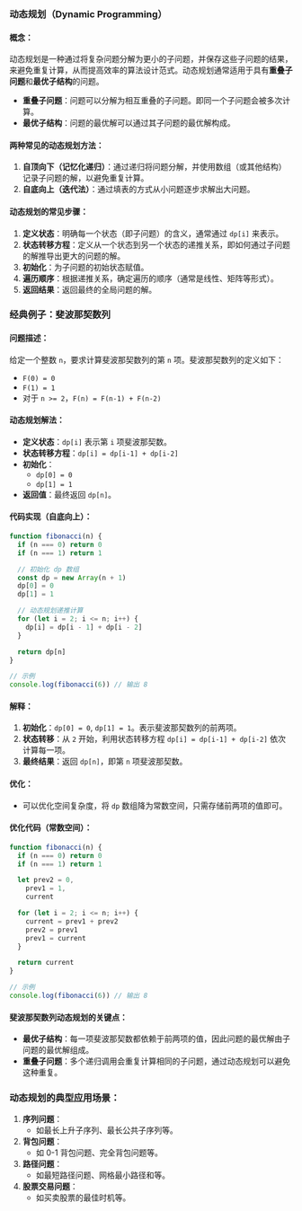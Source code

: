 ### 动态规划（Dynamic Programming）

#### 概念：

动态规划是一种通过将复杂问题分解为更小的子问题，并保存这些子问题的结果，来避免重复计算，从而提高效率的算法设计范式。动态规划通常适用于具有**重叠子问题**和**最优子结构**的问题。

- **重叠子问题**：问题可以分解为相互重叠的子问题。即同一个子问题会被多次计算。
- **最优子结构**：问题的最优解可以通过其子问题的最优解构成。

#### 两种常见的动态规划方法：

1. **自顶向下（记忆化递归）**：通过递归将问题分解，并使用数组（或其他结构）记录子问题的解，以避免重复计算。
2. **自底向上（迭代法）**：通过填表的方式从小问题逐步求解出大问题。

#### 动态规划的常见步骤：

1. **定义状态**：明确每一个状态（即子问题）的含义，通常通过 `dp[i]` 来表示。
2. **状态转移方程**：定义从一个状态到另一个状态的递推关系，即如何通过子问题的解推导出更大的问题的解。
3. **初始化**：为子问题的初始状态赋值。
4. **遍历顺序**：根据递推关系，确定遍历的顺序（通常是线性、矩阵等形式）。
5. **返回结果**：返回最终的全局问题的解。

### 经典例子：斐波那契数列

#### 问题描述：

给定一个整数 `n`，要求计算斐波那契数列的第 `n` 项。斐波那契数列的定义如下：

- `F(0) = 0`
- `F(1) = 1`
- 对于 `n >= 2`，`F(n) = F(n-1) + F(n-2)`

#### 动态规划解法：

- **定义状态**：`dp[i]` 表示第 `i` 项斐波那契数。
- **状态转移方程**：`dp[i] = dp[i-1] + dp[i-2]`
- **初始化**：
  - `dp[0] = 0`
  - `dp[1] = 1`
- **返回值**：最终返回 `dp[n]`。

#### 代码实现（自底向上）：

```javascript
function fibonacci(n) {
  if (n === 0) return 0
  if (n === 1) return 1

  // 初始化 dp 数组
  const dp = new Array(n + 1)
  dp[0] = 0
  dp[1] = 1

  // 动态规划递推计算
  for (let i = 2; i <= n; i++) {
    dp[i] = dp[i - 1] + dp[i - 2]
  }

  return dp[n]
}

// 示例
console.log(fibonacci(6)) // 输出 8
```

#### 解释：

1. **初始化**：`dp[0] = 0`, `dp[1] = 1`。表示斐波那契数列的前两项。
2. **状态转移**：从 `2` 开始，利用状态转移方程 `dp[i] = dp[i-1] + dp[i-2]` 依次计算每一项。
3. **最终结果**：返回 `dp[n]`，即第 `n` 项斐波那契数。

#### 优化：

- 可以优化空间复杂度，将 `dp` 数组降为常数空间，只需存储前两项的值即可。

#### 优化代码（常数空间）：

```javascript
function fibonacci(n) {
  if (n === 0) return 0
  if (n === 1) return 1

  let prev2 = 0,
    prev1 = 1,
    current

  for (let i = 2; i <= n; i++) {
    current = prev1 + prev2
    prev2 = prev1
    prev1 = current
  }

  return current
}

// 示例
console.log(fibonacci(6)) // 输出 8
```

#### 斐波那契数列动态规划的关键点：

- **最优子结构**：每一项斐波那契数都依赖于前两项的值，因此问题的最优解由子问题的最优解组成。
- **重叠子问题**：多个递归调用会重复计算相同的子问题，通过动态规划可以避免这种重复。

### 动态规划的典型应用场景：

1. **序列问题**：
   - 如最长上升子序列、最长公共子序列等。
2. **背包问题**：
   - 如 0-1 背包问题、完全背包问题等。
3. **路径问题**：
   - 如最短路径问题、网格最小路径和等。
4. **股票交易问题**：
   - 如买卖股票的最佳时机等。
